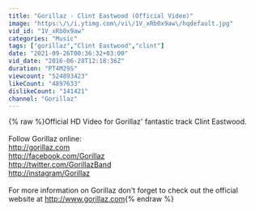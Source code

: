 ```yaml
---
title: "Gorillaz - Clint Eastwood (Official Video)"
image: "https:\/\/i.ytimg.com\/vi\/1V_xRb0x9aw\/hqdefault.jpg"
vid_id: "1V_xRb0x9aw"
categories: "Music"
tags: ["gorillaz","Clint Eastwood","clint"]
date: "2021-09-26T00:36:32+03:00"
vid_date: "2016-06-28T12:18:36Z"
duration: "PT4M29S"
viewcount: "524893423"
likeCount: "4897633"
dislikeCount: "141421"
channel: "Gorillaz"
---
```

{% raw %}Official HD Video for Gorillaz' fantastic track Clint Eastwood.<br /><br />Follow Gorillaz online:<br /><a rel="nofollow" target="blank" href="http://gorillaz.com">http://gorillaz.com</a><br /><a rel="nofollow" target="blank" href="http://facebook.com/Gorillaz">http://facebook.com/Gorillaz</a><br /><a rel="nofollow" target="blank" href="http://twitter.com/GorillazBand">http://twitter.com/GorillazBand</a><br /><a rel="nofollow" target="blank" href="http://instagram/Gorillaz">http://instagram/Gorillaz</a><br /><br />For more information on Gorillaz don't forget to check out the official website at <a rel="nofollow" target="blank" href="http://www.gorillaz.com">http://www.gorillaz.com</a>{% endraw %}
